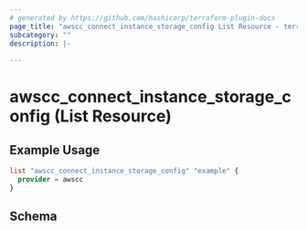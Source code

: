 ```yaml
---
# generated by https://github.com/hashicorp/terraform-plugin-docs
page_title: "awscc_connect_instance_storage_config List Resource - terraform-provider-awscc"
subcategory: ""
description: |-
  
---
```


# awscc_connect_instance_storage_config (List Resource)



## Example Usage

```terraform
list "awscc_connect_instance_storage_config" "example" {
  provider = awscc
}
```

<!-- schema generated by tfplugindocs -->
## Schema
